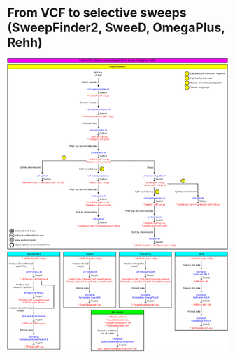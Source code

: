 # From VCF to selective sweeps (SweepFinder2, SweeD, OmegaPlus, Rehh)

![workflow-vcf-selectivesweeps.png](workflow-vcf-selectivesweeps.png)
